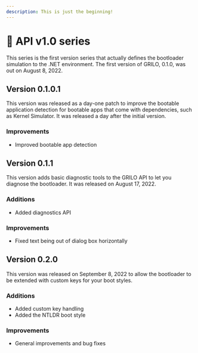 ```yaml
---
description: This is just the beginning!
---
```


# 💎 API v1.0 series

This series is the first version series that actually defines the bootloader simulation to the .NET environment. The first version of GRILO, 0.1.0, was out on August 8, 2022.

## Version 0.1.0.1

This version was released as a day-one patch to improve the bootable application detection for bootable apps that come with dependencies, such as Kernel Simulator. It was released a day after the initial version.

### Improvements

* Improved bootable app detection

## Version 0.1.1

This version adds basic diagnostic tools to the GRILO API to let you diagnose the bootloader. It was released on August 17, 2022.

### Additions

* Added diagnostics API

### Improvements

* Fixed text being out of dialog box horizontally

## Version 0.2.0

This version was released on September 8, 2022 to allow the bootloader to be extended with custom keys for your boot styles.

### Additions

* Added custom key handling
* Added the NTLDR boot style

### Improvements

* General improvements and bug fixes

